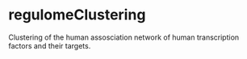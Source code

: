 # regulomeClustering
Clustering of the human assosciation network of human transcription factors and their targets.

